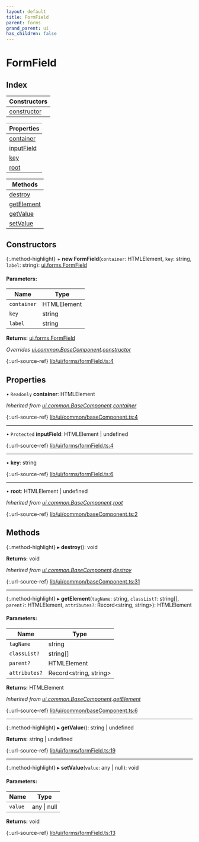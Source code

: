 ```yaml
---
layout: default
title: FormField
parent: forms
grand_parent: ui
has_children: false
---
```


# FormField

## Index

| Constructors |
|-----------|
| [constructor](#constructor) |

| Properties |
|-----------|
| [container](#container) |
| [inputField](#inputfield) |
| [key](#key) |
| [root](#root) |

| Methods |
|-----------|
| [destroy](#destroy) |
| [getElement](#getelement) |
| [getValue](#getvalue) |
| [setValue](#setvalue) |

## Constructors

{:.method-highlight}
\+ **new FormField**(`container`: HTMLElement, `key`: string, `label`: string): [ui.forms.FormField](../ui_forms_formfield)

#### Parameters:

Name | Type |
------ | ------ |
`container` | HTMLElement |
`key` | string |
`label` | string |

**Returns:** [ui.forms.FormField](../ui_forms_formfield)

*Overrides [ui.common.BaseComponent](../ui_common_basecomponent).[constructor](../ui_common_basecomponent#constructor)*

{:.url-source-ref}
[lib/ui/forms/formField.ts:4](https://github.com/ascentcore/dataspot/blob/3098228/lib/ui/forms/formField.ts#L4)

## Properties

• `Readonly` **container**: HTMLElement

*Inherited from [ui.common.BaseComponent](../ui_common_basecomponent).[container](../ui_common_basecomponent#container)*

{:.url-source-ref}
[lib/ui/common/baseComponent.ts:4](https://github.com/ascentcore/dataspot/blob/3098228/lib/ui/common/baseComponent.ts#L4)

___

• `Protected` **inputField**: HTMLElement \| undefined

{:.url-source-ref}
[lib/ui/forms/formField.ts:4](https://github.com/ascentcore/dataspot/blob/3098228/lib/ui/forms/formField.ts#L4)

___

•  **key**: string

{:.url-source-ref}
[lib/ui/forms/formField.ts:6](https://github.com/ascentcore/dataspot/blob/3098228/lib/ui/forms/formField.ts#L6)

___

•  **root**: HTMLElement \| undefined

*Inherited from [ui.common.BaseComponent](../ui_common_basecomponent).[root](../ui_common_basecomponent#root)*

{:.url-source-ref}
[lib/ui/common/baseComponent.ts:2](https://github.com/ascentcore/dataspot/blob/3098228/lib/ui/common/baseComponent.ts#L2)

## Methods

{:.method-highlight}
▸ **destroy**(): void

**Returns:** void

*Inherited from [ui.common.BaseComponent](../ui_common_basecomponent).[destroy](../ui_common_basecomponent#destroy)*

{:.url-source-ref}
[lib/ui/common/baseComponent.ts:31](https://github.com/ascentcore/dataspot/blob/3098228/lib/ui/common/baseComponent.ts#L31)

___

{:.method-highlight}
▸ **getElement**(`tagName`: string, `classList?`: string[], `parent?`: HTMLElement, `attributes?`: Record\<string, string>): HTMLElement

#### Parameters:

Name | Type |
------ | ------ |
`tagName` | string |
`classList?` | string[] |
`parent?` | HTMLElement |
`attributes?` | Record\<string, string> |

**Returns:** HTMLElement

*Inherited from [ui.common.BaseComponent](../ui_common_basecomponent).[getElement](../ui_common_basecomponent#getelement)*

{:.url-source-ref}
[lib/ui/common/baseComponent.ts:6](https://github.com/ascentcore/dataspot/blob/3098228/lib/ui/common/baseComponent.ts#L6)

___

{:.method-highlight}
▸ **getValue**(): string \| undefined

**Returns:** string \| undefined

{:.url-source-ref}
[lib/ui/forms/formField.ts:19](https://github.com/ascentcore/dataspot/blob/3098228/lib/ui/forms/formField.ts#L19)

___

{:.method-highlight}
▸ **setValue**(`value`: any \| null): void

#### Parameters:

Name | Type |
------ | ------ |
`value` | any \| null |

**Returns:** void

{:.url-source-ref}
[lib/ui/forms/formField.ts:13](https://github.com/ascentcore/dataspot/blob/3098228/lib/ui/forms/formField.ts#L13)
